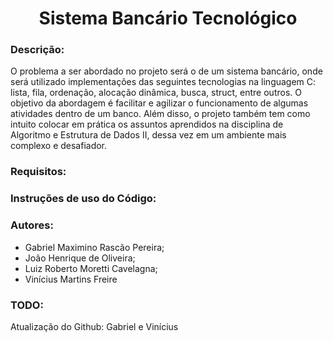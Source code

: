 <h1 align="center">Sistema Bancário Tecnológico</h1>

<h3>Descrição:</h3>
O problema a ser abordado no projeto será o de um sistema bancário, onde será utilizado implementações das seguintes tecnologias na linguagem C: lista, fila, ordenação, alocação dinâmica, busca, struct, entre outros. O objetivo da abordagem é facilitar e agilizar o funcionamento de algumas atividades dentro de um banco. Além disso, o projeto também tem como intuito colocar em prática os assuntos aprendidos na disciplina de Algoritmo e Estrutura de Dados II, dessa vez em um ambiente mais complexo e desafiador.

<h3>Requisitos:<h3>

<h3>Instruções de uso do Código:</h3>

<h3>Autores:</h3> 
<ul>
  <li>Gabriel Maximino Rascão Pereira;</li>
  <li>João Henrique de Oliveira;</li>
  <li>Luiz Roberto Moretti Cavelagna;</li>
  <li>Vinícius Martins Freire</li>
</ul>

<h3>TODO:</h3>
Atualização do Github: Gabriel e Vinícius

